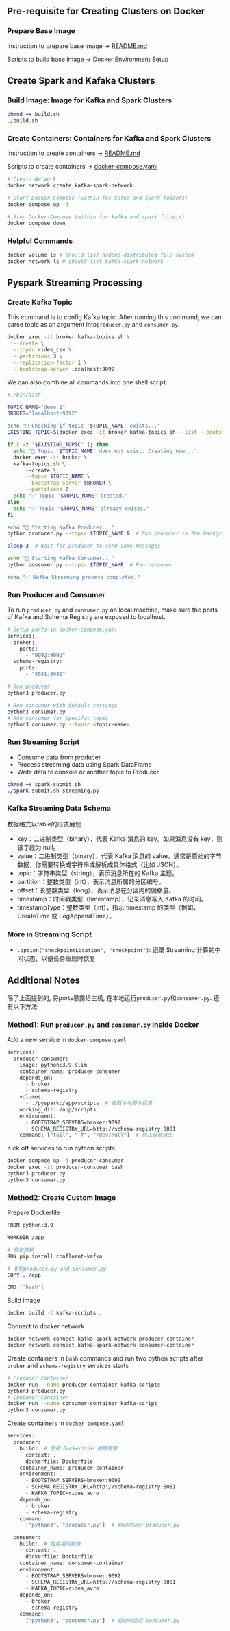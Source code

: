 ## Pre-requisite for Creating Clusters on Docker 
### Prepare Base Image

Instruction to prepare base image -> [README.md](../docker_env_setup/README.md)

Scripts to build base image -> [Docker Environment Setup](../docker_env_setup/)

## Create Spark and Kafaka Clusters
### Build Image: Image for Kafka and Spark Clusters
```bash
chmod +x build.sh
./build.sh
```

### Create Containers: Containers for Kafka and Spark Clusters

Instruction to create containers -> [README.md](../kafka_spark_cluster/README.md)

Scripts to create containers -> [docker-compose.yaml](../kafka_spark_cluster/docker-compose.yaml)

```bash
# Create Network
docker network create kafka-spark-network

# Start Docker-Compose (within for kafka and spark folders)
docker-compose up -d

# Stop Docker-Compose (within for kafka and spark folders)
docker compose down
```

### Helpful Commands
```bash
docker volume ls # should list hadoop-distributed-file-system
docker network ls # should list kafka-spark-network 
```

## Pyspark Streaming Processing
### Create Kafka Topic 
This command is to config Kafka topic. After running this command, we can parse topic as an argument into`producer.py` and `consumer.py`.  
```bash
docker exec -it broker kafka-topics.sh \
  --create \
  --topic rides_csv \
  --partitions 3 \
  --replication-factor 1 \
  --bootstrap-server localhost:9092
```
We can also combine all commands into one shell script.
```bash
#!/bin/bash

TOPIC_NAME="demo_1"
BROKER="localhost:9092"

echo "🚀 Checking if topic '$TOPIC_NAME' exists..."
EXISTING_TOPIC=$(docker exec -it broker kafka-topics.sh --list --bootstrap-server $BROKER | grep $TOPIC_NAME)

if [ -z "$EXISTING_TOPIC" ]; then
  echo "📌 Topic '$TOPIC_NAME' does not exist. Creating now..."
  docker exec -it broker \
  kafka-topics.sh \ 
      --create \
      --topic $TOPIC_NAME \
      --bootstrap-server $BROKER \
      --partitions 2
  echo "✅ Topic '$TOPIC_NAME' created."
else
  echo "✅ Topic '$TOPIC_NAME' already exists."
fi

echo "🚀 Starting Kafka Producer..."
python producer.py --topic $TOPIC_NAME &  # Run producer in the background

sleep 3  # Wait for producer to send some messages

echo "🚀 Starting Kafka Consumer..."
python consumer.py --topic $TOPIC_NAME  # Run consumer

echo "✅ Kafka Streaming process completed."
```

### Run Producer and Consumer
To run `producer.py` and `consumer.py` on local machine, make sure the ports of Kafka and Schema Registry are exposed to localhost.
```bash
# Setup ports in docker-compose.yaml
services:
  broker:
    ports:
      - "9092:9092"
  schema-registry:
    ports:
      - "8081:8081"
```
```bash
# Run producer
python3 producer.py

# Run consumer with default settings
python3 consumer.py
# Run consumer for specific topic
python3 consumer.py --topic <topic-name>
```

### Run Streaming Script
- Consume data from producer
- Process streaming data using Spark DataFrame
- Write data to console or another topic to Producer
```bash
chmod +x spark-submit.sh
./spark-submit.sh streaming.py
```

### Kafka Streaming Data Schema
数据格式以table的形式展现
- key：二进制类型（binary），代表 Kafka 消息的 key。如果消息没有 key，则该字段为 null。
- value：二进制类型（binary），代表 Kafka 消息的 value。通常是原始的字节数据，你需要转换成字符串或解析成具体格式（比如 JSON）。
- topic：字符串类型（string），表示消息所在的 Kafka 主题。
- partition：整数类型（int），表示消息所属的分区编号。
- offset：长整数类型（long），表示消息在分区内的偏移量。
- timestamp：时间戳类型（timestamp），记录消息写入 Kafka 的时间。
- timestampType：整数类型（int），指示 timestamp 的类型（例如，CreateTime 或 LogAppendTime）。

### More in Streaming Script
- `.option("checkpointLocation", "checkpoint")`: 记录 Streaming 计算的中间状态，以便任务重启时恢复


## Additional Notes
除了上面提到的, 将ports暴露给主机, 在本地运行`producer.py`和`consumer.py`. 还有以下方法:
### Method1: Run `producer.py` and `consumer.py` inside Docker
Add a new service in `docker-compose.yaml`
```bash
services:
  producer-consumer:
    image: python:3.9-slim
    container_name: producer-consumer
    depends_on:
      - broker
      - schema-registry
    volumes:
      - ./pyspark:/app/scripts  # 挂载本地脚本目录
    working_dir: /app/scripts
    environment:
      - BOOTSTRAP_SERVERS=broker:9092
      - SCHEMA_REGISTRY_URL=http://schema-registry:8081
    command: ["tail", "-f", "/dev/null"]  # 防止容器退出
```
Kick off services to run python scripts
```bash
docker-compose up -d producer-consumer
docker exec -it producer-consumer bash
python3 producer.py
python3 consumer.py
```
### Method2: Create Custom Image
Prepare Dockerfile
```bash
FROM python:3.9

WORKDIR /app

# 安装依赖
RUN pip install confluent-kafka

# 复制producer.py and consumer.py
COPY . /app

CMD ["bash"]
```
Build image
```bash
docker build -t kafka-scripts .
```
Connect to docker network
```bash
docker network connect kafka-spark-network producer-container
docker network connect kafka-spark-network consumer-container
```
Create containers in `bash` commands and run two python scripts after `broker` and `schema-registry` services starts
```bash
# Producer Container
docker run --name producer-container kafka-scripts
python3 producer.py
# Consumer Container
docker run --name consumer-container kafka-script
python3 consumer.py
```
Create containers in `docker-compose.yaml`
```bash
services:
  producer:
    build:  # 使用 Dockerfile 构建镜像
      context: .
      dockerfile: Dockerfile
    container_name: producer-container
    environment:
      - BOOTSTRAP_SERVERS=broker:9092
      - SCHEMA_REGISTRY_URL=http://schema-registry:8081
      - KAFKA_TOPIC=rides_avro
    depends_on:
      - broker
      - schema-registry
    command: 
      ["python3", "producer.py"]  # 启动时运行 producer.py

  consumer:
    build:  # 使用相同镜像
      context: .
      dockerfile: Dockerfile
    container_name: consumer-container
    environment:
      - BOOTSTRAP_SERVERS=broker:9092
      - SCHEMA_REGISTRY_URL=http://schema-registry:8081
      - KAFKA_TOPIC=rides_avro
    depends_on:
      - broker
      - schema-registry
    command: 
      ["python3", "consumer.py"]  # 启动时运行 consumer.py
```